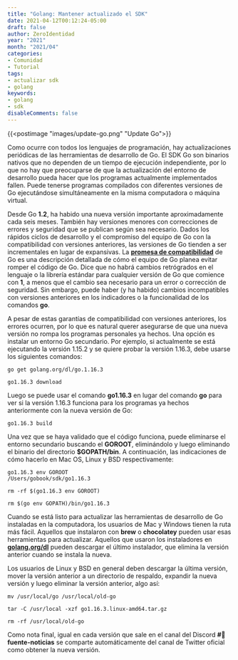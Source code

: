 ```yaml
---
title: "Golang: Mantener actualizado el SDK"
date: 2021-04-12T00:12:24-05:00
draft: false
author: ZeroIdentidad
year: "2021"
month: "2021/04"
categories:
- Comunidad
- Tutorial
tags:
- actualizar sdk
- golang
keywords:
- golang
- sdk
disableComments: false
---
```


{{<postimage "images/update-go.png" "Update Go">}}

Como ocurre con todos los lenguajes de programación, hay actualizaciones periódicas de las herramientas de desarrollo de Go. El SDK Go son binarios nativos que no dependen de un tiempo de ejecución independiente, por lo que no hay que preocuparse de que la actualización del entorno de desarrollo pueda hacer que los programas actualmente implementados fallen. Puede tenerse programas compilados con diferentes versiones de Go ejecutándose simultáneamente en la misma computadora o máquina virtual.

<!--more-->

Desde Go **1.2**, ha habido una nueva versión importante aproximadamente cada seis meses. También hay versiones menores con correcciones de errores y seguridad que se publican según sea necesario. Dados los rápidos ciclos de desarrollo y el compromiso del equipo de Go con la compatibilidad con versiones anteriores, las versiones de Go tienden a ser incrementales en lugar de expansivas. La **[promesa de compatibilidad](https://golang.org/doc/go1compat)** de Go es una descripción detallada de cómo el equipo de Go planea evitar romper el código de Go. Dice que no habrá cambios retrógrados en el lenguaje o la librería estándar para cualquier versión de Go que comience con **1**, a menos que el cambio sea necesario para un error o corrección de seguridad. Sin embargo, puede haber (y ha habido) cambios incompatibles con versiones anteriores en los indicadores o la funcionalidad de los comandos **go**.

A pesar de estas garantías de compatibilidad con versiones anteriores, los errores ocurren, por lo que es natural querer asegurarse de que una nueva versión no rompa los programas personales ya hechos. Una opción es instalar un entorno Go secundario. Por ejemplo, si actualmente se está ejecutando la versión 1.15.2 y se quiere probar la versión 1.16.3, debe usarse los siguientes comandos:

```shell
go get golang.org/dl/go.1.16.3

go1.16.3 download
```

Luego se puede usar el comando **go1.16.3** en lugar del comando **go** para ver si la versión 1.16.3 funciona para los programas ya hechos anteriormente con la nueva versión de Go:

```shell
go1.16.3 build
```

Una vez que se haya validado que el código funciona, puede eliminarse el entorno secundario buscando el **GOROOT**, eliminándolo y luego eliminando el binario del directorio **$GOPATH/bin**. A continuación, las indicaciones de cómo hacerlo en Mac OS, Linux y BSD respectivamente:

```shell
go1.16.3 env GOROOT
/Users/gobook/sdk/go1.16.3

rm -rf $(go1.16.3 env GOROOT)

rm $(go env GOPATH)/bin/go1.16.3
```

Cuando se está listo para actualizar las herramientas de desarrollo de Go instaladas en la computadora, los usuarios de Mac y Windows tienen la ruta más fácil. Aquellos que instalaron con **brew** o **chocolatey** pueden usar esas herramientas para actualizar. Aquellos que usaron los instaladores en **[golang.org/dl]()** pueden descargar el último instalador, que elimina la versión anterior cuando se instala la nueva.

Los usuarios de Linux y BSD en general deben descargar la última versión, mover la versión anterior a un directorio de respaldo, expandir la nueva versión y luego eliminar la versión anterior, algo así:

```shell
mv /usr/local/go /usr/local/old-go

tar -C /usr/local -xzf go1.16.3.linux-amd64.tar.gz

rm -rf /usr/local/old-go
```

Como nota final, igual en cada versión que sale en el canal del Discord **#📰fuente-noticias** se comparte automáticamente del canal de Twitter oficial como obtener la nueva versión. 